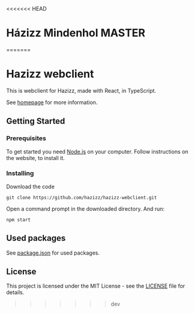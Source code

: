 <<<<<<< HEAD
# Házizz Mindenhol MASTER
=======
# Hazizz webclient

This is webclient for Hazizz, made with React, in TypeScript.

See [homepage](http://hazizz.github.io) for more information.

## Getting Started

### Prerequisites

To get started you need [Node.js](https://nodejs.org/en/) on your computer.
Follow instructions on the website, to install it.

### Installing

Download the code
```
git clone https://github.com/hazizz/hazizz-webclient.git
```

Open a command prompt in the downloaded directory. And run:
```
npm start
```

## Used packages

See [package.json](package.json) for used packages. 

## License

This project is licensed under the MIT License - see the [LICENSE](LICENSE) file for details.
>>>>>>> dev
